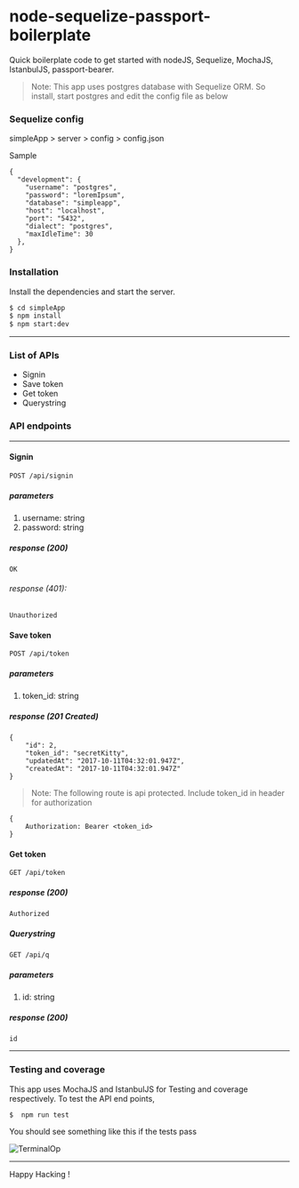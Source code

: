# node-sequelize-passport-boilerplate

Quick boilerplate code to get started with nodeJS, Sequelize, MochaJS, IstanbulJS, passport-bearer.


> Note: This app uses postgres database with Sequelize ORM. So install, start postgres and edit the config file as below

### Sequelize config

simpleApp > server > config > config.json

Sample
```
{
  "development": {
    "username": "postgres",
    "password": "loremIpsum",
    "database": "simpleapp",
    "host": "localhost",
    "port": "5432",
    "dialect": "postgres",
    "maxIdleTime": 30
  },
}
```

### Installation

Install the dependencies and start the server.

```sh
$ cd simpleApp
$ npm install
$ npm start:dev
```
- - -

### List of APIs

* Signin
* Save token
* Get token
* Querystring


### API endpoints

- - -

#### Signin
```
POST /api/signin
```
##### parameters
1. username: string
2. password: string

##### response (200)
```
OK
```
###### response (401):
```
Unauthorized
```

#### Save token
```
POST /api/token
```
##### parameters
1. token_id: string

##### response (201 Created)
```
{
    "id": 2,
    "token_id": "secretKitty",
    "updatedAt": "2017-10-11T04:32:01.947Z",
    "createdAt": "2017-10-11T04:32:01.947Z"
}
```

> Note: The following route is api protected. Include token_id in header for authorization
```
{
	Authorization: Bearer <token_id>
}
```

#### Get token
```
GET /api/token
```

##### response (200)
```
Authorized
```

##### Querystring
```
GET /api/q

```
##### parameters
1. id: string

##### response (200)
```
id
```

- - -

### Testing and coverage
This app uses MochaJS and IstanbulJS for Testing and coverage respectively. To test the API end points,


```sh
$  npm run test
```

You should see something like this if the tests pass

![TerminalOp](https://tppr.me/6M9Tk)

- - -

Happy Hacking !
